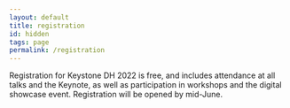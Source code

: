 ```yaml
---
layout: default
title: registration
id: hidden
tags: page
permalink: /registration
---
```

Registration for Keystone DH 2022 is free, and includes attendance at all talks and the Keynote, as well as participation in workshops and the digital showcase event. Registration will be opened by mid-June.